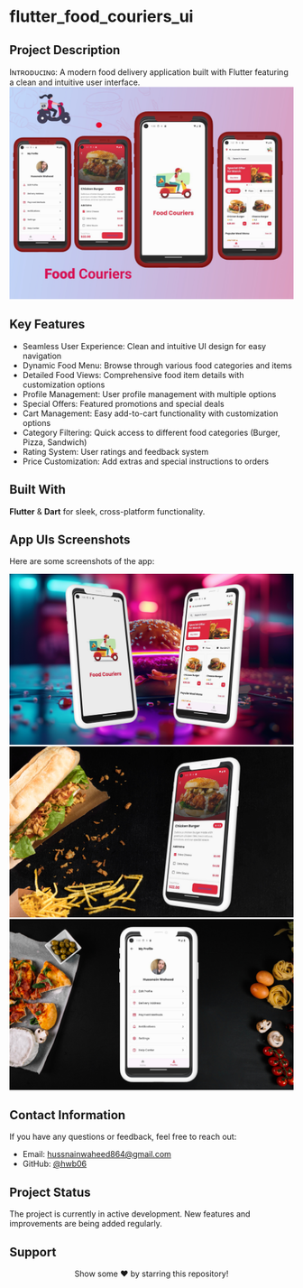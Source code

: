 # flutter_food_couriers_ui

## **Project Description**

Iɴᴛʀᴏᴅᴜᴄɪɴɢ: A modern food delivery application built with Flutter featuring a clean and intuitive user interface. 
![App Cover](https://github.com/hwb06/Flutter_FoodCourier_UI/blob/main/assets/Project%20Showcase/App%20Cover.jpg)

## **Key Features**
- Seamless User Experience: Clean and intuitive UI design for easy navigation 
- Dynamic Food Menu: Browse through various food categories and items 
- Detailed Food Views: Comprehensive food item details with customization options 
- Profile Management: User profile management with multiple options 
- Special Offers: Featured promotions and special deals 
- Cart Management: Easy add-to-cart functionality with customization options 
- Category Filtering: Quick access to different food categories (Burger, Pizza, Sandwich) 
- Rating System: User ratings and feedback system 
- Price Customization: Add extras and special instructions to orders

## **Built With**
**Flutter** & **Dart** for sleek, cross-platform functionality.

## **App UIs Screenshots**
Here are some screenshots of the app:

![#01](https://github.com/hwb06/Flutter_FoodCourier_UI/blob/main/assets/Project%20Showcase/01.jpg) 
![#02](https://github.com/hwb06/Flutter_FoodCourier_UI/blob/main/assets/Project%20Showcase/02.jpg) 
![#03](https://github.com/hwb06/Flutter_FoodCourier_UI/blob/main/assets/Project%20Showcase/03.jpg) 

## **Contact Information**
If you have any questions or feedback, feel free to reach out:
- Email: hussnainwaheed864@gmail.com
- GitHub: [@hwb06](https://github.com/hwb06)

## **Project Status**
The project is currently in active development. New features and improvements are being added regularly.

## **Support**
<div align="center">
Show some ❤️ by starring this repository!
</div>
